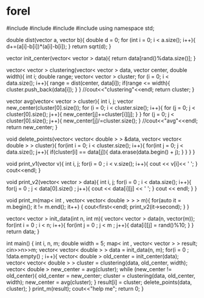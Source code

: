 # forel

#include <iostream>
#include <vector>
#include <cmath>
#include <map>
using namespace std;

double dist(vector<double> a, vector<double> b){
    double d = 0;
    for (int i = 0; i < a.size(); i++){
        d+=(a[i]-b[i])*(a[i]-b[i]);
    }
    return sqrt(d);
}

vector<double> init_center(vector< vector<double> > data){
    return data[rand()%data.size()];
}

vector< vector <double> > clustering(vector< vector<double> > data, vector<double> center, double width){
    int i;
    double range;
    vector< vector <double> > cluster;
    for (i = 0; i < data.size(); i++){
        range = dist(center, data[i]);
        if(range <= width){
            cluster.push_back(data[i]);
        }
    }
    //cout<<"clustering"<<endl;
    return cluster;
}

vector<double> avg(vector< vector <double> > cluster){
    int i, j;
    vector<double> new_center(cluster[0].size());
    for (i = 0; i < cluster.size(); i++){
        for (j = 0; j < cluster[0].size(); j++){
            new_center[j]+=cluster[i][j];
        }
    }
    for (j = 0; j < cluster[0].size(); j++){
        new_center[j]/=cluster.size();
    }
    //cout<<"avg"<<endl;
    return new_center;
}

void delete_points(vector< vector< double > > &data, vector< vector< double > > cluster){
    for(int i = 0; i < cluster.size(); i++){
        for(int j = 0; j < data.size(); j++){
            if(cluster[i] == data[j]){
                data.erase(data.begin() + j);
            }
        }
    }
}

void print_v1(vector<double> v){
    int i, j;
    for(i = 0 ; i < v.size(); i++){
        cout << v[i]<< ' ';
    }
    cout<<endl;
}

void print_v2(vector< vector<double> > data){
    int i, j;
    for(i = 0 ; i < data.size(); i++){
        for(j = 0 ; j < data[0].size() ; j++){
            cout << data[i][j] << ' ';
        }
        cout << endl;
    }
}

void print_m(map< int , vector< vector< double > > > m){
    for(auto it = m.begin(); it != m.end(); it++)
    {
        cout<<it->first<<endl;
        print_v2(it->second);
    }
}

vector< vector<double> > init_data(int n, int m){
    vector< vector<double> > data(n, vector<double>(m));
    for(int i = 0 ; i < n; i++){
        for(int j = 0 ; j < m ; j++){
            data[i][j] = rand()%10;
        }
    }
    return data;
}

int main()
{
    int i, n, m;
    double width = 5;
    map< int , vector< vector<double> > > result;
    cin>>n>>m;
    vector< vector< double > > data = init_data(n, m);
    for(i = 0 ; !data.empty() ; i++){
        vector< double > old_center = init_center(data);
        vector< vector< double > > cluster = clustering(data, old_center, width);
        vector< double > new_center = avg(cluster);
        while (new_center != old_center){
            old_center = new_center; 
            cluster = clustering(data, old_center, width);
            new_center = avg(cluster);
        }
        result[i] = cluster;
        delete_points(data, cluster);
    }
    print_m(result);
    cout<<"help me";
    return 0;
}
